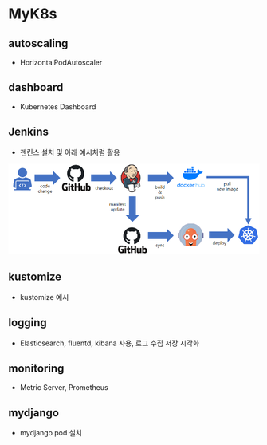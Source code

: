 # MyK8s

## autoscaling
- HorizontalPodAutoscaler
## dashboard
- Kubernetes Dashboard
## Jenkins
- 젠킨스 설치 및 아래 예시처럼 활용
<img src="./CI_CD_flow_image.png" title=""/>

## kustomize
- kustomize 예시

## logging
- Elasticsearch, fluentd, kibana 사용, 로그 수집 저장 시각화
## monitoring
- Metric Server, Prometheus
## mydjango
- mydjango pod 설치


